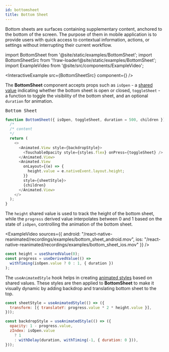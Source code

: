 ```yaml
---
id: bottomsheet
title: Bottom Sheet
---
```


Bottom sheets are surfaces containing supplementary content, anchored to the bottom of the screen. The purpose of them in mobile application is to provide users with quick access to contextual information, actions, or settings without interrupting their current workflow.

import BottomSheet from '@site/static/examples/BottomSheet';
import BottomSheetSrc from '!!raw-loader!@site/static/examples/BottomSheet';
import ExampleVideo from '@site/src/components/ExampleVideo';

<InteractiveExample src={BottomSheetSrc} component={<BottomSheet />} />

The **BottomSheet** component accepts props such as `isOpen` - a [shared value](/docs/fundamentals/glossary#shared-value) indicating whether the bottom sheet is open or closed, `toggleSheet` - a function to toggle the visibility of the bottom sheet, and an optional `duration` for animation.

<samp id="BottomSheet">Bottom Sheet</samp>

```js
function BottomSheet({ isOpen, toggleSheet, duration = 500, children }) {
  /*
  /* content
  */
  return (
    <>
      <Animated.View style={backdropStyle}>
        <TouchableOpacity style={styles.flex} onPress={toggleSheet} />
      </Animated.View>
      <Animated.View
        onLayout={(e) => {
          height.value = e.nativeEvent.layout.height;
        }}
        style={sheetStyle}>
        {children}
      </Animated.View>
    </>
  );
}
```

The `height` shared value is used to track the height of the bottom sheet, while the `progress` derived value interpolates between 0 and 1 based on the state of `isOpen`, controlling the animation of the bottom sheet.

<ExampleVideo
sources={{
    android: "/react-native-reanimated/recordings/examples/bottom_sheet_android.mov",
    ios: "/react-native-reanimated/recordings/examples/bottom_sheet_ios.mov"
  }}
/>

```js
const height = useSharedValue(0);
const progress = useDerivedValue(() =>
  withTiming(isOpen.value ? 0 : 1, { duration })
);
```

The `useAnimatedStyle` hook helps in creating [animated styles](https://docs.swmansion.com/react-native-reanimated/docs/core/useAnimatedStyle/) based on shared values. These styles are then applied to **BottomSheet** to make it visually dynamic by adding backdrop and translating bottom sheet to the top.

```js
const sheetStyle = useAnimatedStyle(() => ({
  transform: [{ translateY: progress.value * 2 * height.value }],
}));

const backdropStyle = useAnimatedStyle(() => ({
  opacity: 1 - progress.value,
  zIndex: isOpen.value
    ? 1
    : withDelay(duration, withTiming(-1, { duration: 0 })),
}));
```
